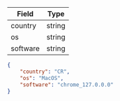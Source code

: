 | Field | Type |
| ----- | ---- |
| country | string |
| os | string |
| software | string |

```json
{
    "country": "CR",
    "os": "MacOS",
    "software": "chrome_127.0.0.0"
}
```